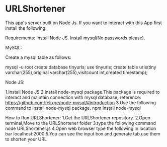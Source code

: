 # URLShortener

This app's  server built on Node Js.
If you want to interact with this App first install the following:

Requirements:
Install Node JS.
Install mysql(No passwords please).

MySQL:

Create a mysql table as follows:

mysql -u root
create database tinyurls;
use tinyurls;
create table urls(tiny varchar(255),original varchar(255),visitcount int,created timestamp);

Node JS:

1.Install Node JS
2.Install node-mysql package.This package is required to interact and maintain connection with mysql database;
  reference: https://github.com/felixge/node-mysql/#introduction
3.Use the following command to install node-mysql package.
  npm install node-mysql  

How to Run URLShortener:
1.Get the URLShortener repository.
2.Open terminal,Move to the URLShortener folder
3.type the following command
  node URLShortener.js
4.Open web browser type the following in location bar 
  localhost:2000
5.You can see the input box and generate tab.use them to shorten your URL


